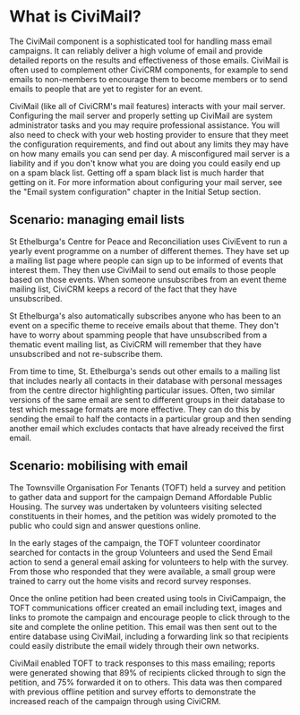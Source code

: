 # What is CiviMail?

The CiviMail component is a sophisticated tool for handling mass email
campaigns. It can reliably deliver a high volume of email and provide
detailed reports on the results and effectiveness of those emails.
CiviMail is often used to complement other CiviCRM components, for
example to send emails to non-members to encourage them to become
members or to send emails to people that are yet to register for an
event. 

CiviMail (like all of CiviCRM's mail features) interacts with your mail
server. Configuring the mail server and properly setting up CiviMail are
system administrator tasks and you may require professional assistance.
You will also need to check with your web hosting provider to ensure
that they meet the configuration requirements, and find out about any
limits they may have on how many emails you can send per day. A
misconfigured mail server is a liability and if you don't know what you
are doing you could easily end up on a spam black list. Getting off a
spam black list is much harder that getting on it. For more information
about configuring your mail server, see the "Email system configuration"
chapter in the Initial Setup section.

## Scenario: managing email lists

St Ethelburga's Centre for Peace and Reconciliation uses CiviEvent to
run a yearly event programme on a number of different themes. They have
set up a mailing list page where people can sign up to be informed of
events that interest them. They then use CiviMail to send out emails to
those people based on those events. When someone unsubscribes from an
event theme mailing list, CiviCRM keeps a record of the fact that they
have unsubscribed.

St Ethelburga's also automatically subscribes anyone who has been to an
event on a specific theme to receive emails about that theme. They don't
have to worry about spamming people that have unsubscribed from a
thematic event mailing list, as CiviCRM will remember that they have
unsubscribed and not re-subscribe them.

From time to time, St. Ethelburga's sends out other emails to a mailing
list that includes nearly all contacts in their database with personal
messages from the centre director highlighting particular issues. Often,
two similar versions of the same email are sent to different groups in
their database to test which message formats are more effective. They
can do this by sending the email to half the contacts in a particular
group and then sending another email which excludes contacts that have
already received the first email.

## Scenario: mobilising with email

The Townsville Organisation For Tenants (TOFT) held a survey and
petition to gather data and support for the campaign Demand Affordable
Public Housing. The survey was undertaken by volunteers visiting
selected constituents in their homes, and the petition was widely
promoted to the public who could sign and answer questions online.

In the early stages of the campaign, the TOFT volunteer coordinator
searched for contacts in the group Volunteers and used the Send Email
action to send a general email asking for volunteers to help with the
survey. From those who responded that they were available, a small group
were trained to carry out the home visits and record survey responses.

Once the online petition had been created using tools in CiviCampaign,
the TOFT communications officer created an email including text, images
and links to promote the campaign and encourage people to click through
to the site and complete the online petition. This email was then sent
out to the entire database using CiviMail, including a forwarding link
so that recipients could easily distribute the email widely through
their own networks.

CiviMail enabled TOFT to track responses to this mass emailing; reports
were generated showing that 89% of recipients clicked through to sign
the petition, and 75% forwarded it on to others. This data was then
compared with previous offline petition and survey efforts to
demonstrate the increased reach of the campaign through using CiviCRM.
